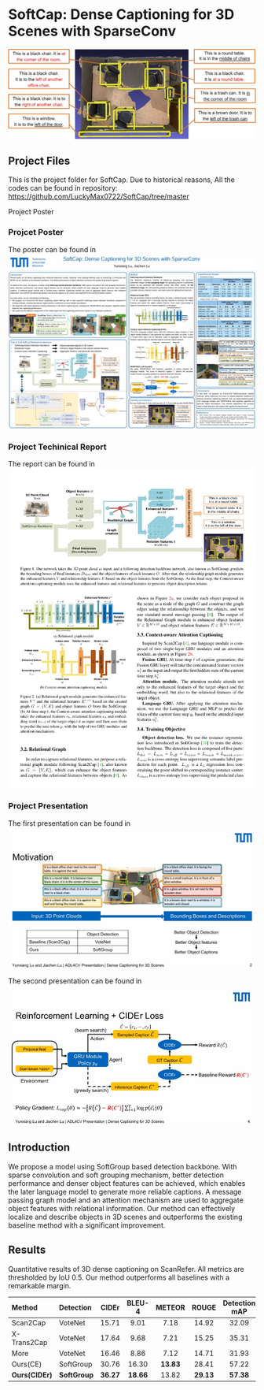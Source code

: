 # SoftCap: Dense Captioning for 3D Scenes with SparseConv


<p align="center"><img src="./cover_png/Vis_Room.jpg" width="600px"/></p>

## Project Files
This is the project folder for SoftCap.
Due to historical reasons, All the codes can be found in repository: https://github.com/LuckyMax0722/SoftCap/tree/master

Project Poster

### Projcet Poster
The poster can be found in [![Poster.pdf](./cover_png/poster.png)](./Poster.pdf)

### Project Techinical Report
The report can be found in [![Poster.pdf](./cover_png/report.png)](./Dense_Captioning_Report_Yunxiang_Jiachen.pdf)

### Project Presentation
The first presentation can be found in [![Poster.pdf](./cover_png/pre_1.png)](./SoftCap_Pre_1.pdf)

The second presentation can be found in [![Poster.pdf](./cover_png/pre_2.png)](./SoftCap_Pre_2.pdf)

## Introduction
We propose a model using SoftGroup based detection backbone. With sparse convolution and soft grouping mechanism, 
better detection performance and denser object features can be achieved, which enables the later language model to 
generate more reliable captions. A message passing graph model and an attention mechanism are used to aggregate object 
features with relational information. Our method can effectively localize and describe objects in 3D scenes and 
outperforms the existing baseline method with a significant improvement.

## Results
Quantitative results of 3D dense captioning on ScanRefer. All metrics are thresholded by IoU 0.5. Our method outperforms 
all baselines with a remarkable margin.

| Method      | Detection |   CIDEr   | BLEU-4 | METEOR | ROUGE | Detection<br/>mAP |
|:------------|:---------|:---------:|:------:|:------:|:-----:|:-------------------:|
| Scan2Cap    |  VoteNet  |   15.71   |  9.01  |  7.18  | 14.92 | 32.09             |
| X-Trans2Cap |  VoteNet  |   17.64   |  9.68  |  7.21  | 15.25 | 35.31             |
| More        |  VoteNet  |   16.46   |  8.86  |  7.12  | 14.71 | 31.93             |
| Ours(CE)    | SoftGroup |   30.76   | 16.30  | **13.83**  | 28.41 | 57.22             |
| **Ours(CIDEr)** |        **SoftGroup**   | **36.27** | **18.66**  | 13.82  | **29.13** | **57.38**             |
